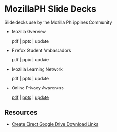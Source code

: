 # MozillaPH Slide Decks
Slide decks use by the Mozilla Philippines Community

- Mozilla Overview

  pdf | pptx | update
- Firefox Student Ambassadors

  pdf | pptx | update
- Mozilla Learning Network

  pdf | pptx | update
- Online Privacy Awareness

  [pdf](https://docs.google.com/presentation/d/1Jft1GuNmPqhDax2nI37dShk4TlVSmKNWBEGBCuTaMNE/export/pdf) | [pptx](https://docs.google.com/presentation/d/1Jft1GuNmPqhDax2nI37dShk4TlVSmKNWBEGBCuTaMNE/export/pptx) | [update](https://docs.google.com/presentation/d/1Jft1GuNmPqhDax2nI37dShk4TlVSmKNWBEGBCuTaMNE/edit?usp=sharing)
  
  
## Resources
- [Create Direct Google Drive Download Links](http://blog.appsevents.com/2014/04/how-to-bypass-google-drive-viewer-and.html)
  
  
